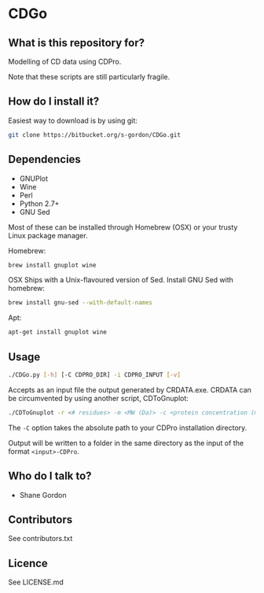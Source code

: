# CDGo

## What is this repository for?

Modelling of CD data using CDPro.

Note that these scripts are still particularly fragile.

## How do I install it?
Easiest way to download is by using git:
```sh
git clone https://bitbucket.org/s-gordon/CDGo.git
```

## Dependencies
* GNUPlot
* Wine
* Perl
* Python 2.7+
* GNU Sed

Most of these can be installed through Homebrew (OSX) or your trusty Linux
package manager.

Homebrew:
```sh
brew install gnuplot wine
```

OSX Ships with a Unix-flavoured version of Sed. Install GNU Sed with homebrew:
```sh
brew install gnu-sed --with-default-names
```

Apt:
```sh
apt-get install gnuplot wine
```

## Usage
```sh
./CDGo.py [-h] [-C CDPRO_DIR] -i CDPRO_INPUT [-v]
```

Accepts as an input file the output generated by CRDATA.exe. CRDATA can be
circumvented by using another script, CDToGnuplot:
```sh
./CDToGnuplot -r <# residues> -m <MW (Da)> -c <protein concentration (mg/ml)> [-b <buffer file>] < InFile >OutFile
```
The `-C` option takes the absolute path to your CDPro installation directory.

Output will be written to a folder in the same directory as the input of the
format `<input>-CDPro`.

## Who do I talk to?
* Shane Gordon

## Contributors
See contributors.txt

## Licence
See LICENSE.md
